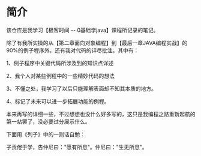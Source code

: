 # 简介
该仓库是我学习【极客时间 -- 0基础学java】课程所记录的笔记。

除了有我所实操的从【第二章面向对象编程】到【最后一章JAVA编程实战】的90%的例子程序外，还有我对代码的详尽批注。其中有：

1、例子程序中关键代码所涉及到的知识点详述

2、我个人对某些例程中的一些精妙代码的想法

3、不懂之处，我学习了以后只能理解表面却不知其本质的地方。

4、标记了未来可以进一步拓展功能的例程。

本来再写的详细一些，不过想想也没什么好多写的，这只是我编程之路重新起航的第一站罢了，没必要过分展示什么。

下面用《列子》中的一则话自勉：

子贡倦于学，告仲尼曰："愿有所息"。仲尼曰："生无所息"。
